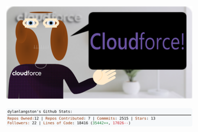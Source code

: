 <!-- 
Version 2.0.165
Built Sat Dec 07 2024 05:06:01 GMT+0000 (Coordinated Universal Time)
-->

<h1 align="center">
  <a href="https://github.com/dylanlangston/dylanlangston/tree/master/src" title="Click to View Source">
    <picture width="100%" alt="Dylan">
      <source media="(prefers-color-scheme: dark)" srcset="dylan-dark.svg?version=2.0.165">
      <img src="dylan-light.svg?version=2.0.165" alt="Dylan">
    </picture>
  </a>
</h1>

<div align="center">
  <picture width="100%" alt="Profile Info and Stats">
    <source media="(prefers-color-scheme: dark)" srcset="stats-dark.svg?version=2.0.165">
    <img src="stats-light.svg?version=2.0.165" alt="Profile Info and Stats">
  </picture>
</div>
